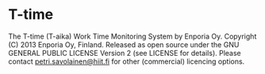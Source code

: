 T-time
======

The T-time (T-aika) Work Time Monitoring System by Enporia Oy. Copyright (C) 2013 Enporia Oy, Finland.
Released as open source under the GNU GENERAL PUBLIC LICENSE Version 2 (see LICENSE for details). Please contact petri.savolainen@hiit.fi for other (commercial) licencing options.
